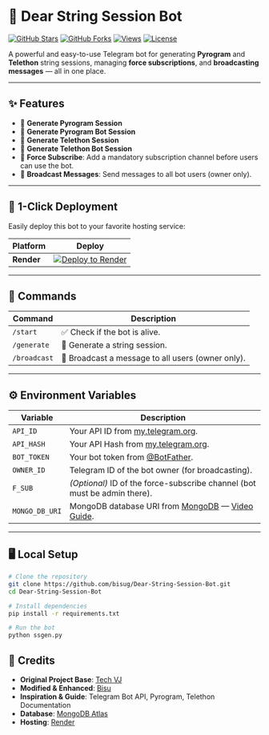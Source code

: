 # 🎵 Dear String Session Bot

[![GitHub Stars](https://img.shields.io/github/stars/bisug/Dear-String-Session-Bot?style=flat&color=gold)](https://github.com/bisug/Dear-String-Session-Bot/stargazers)
[![GitHub Forks](https://img.shields.io/github/forks/bisug/Dear-String-Session-Bot?style=flat&color=brightgreen)](https://github.com/bisug/Dear-String-Session-Bot/network/members)
[![Views](https://komarev.com/ghpvc/?username=bisug-Dear-String-Session-Bot&label=Views&color=blue&style=flat)](https://github.com/bisug/Dear-String-Session-Bot)
[![License](https://img.shields.io/github/license/bisug/Dear-String-Session-Bot?color=orange)](LICENSE)

A powerful and easy-to-use Telegram bot for generating **Pyrogram** and **Telethon** string sessions, managing **force subscriptions**, and **broadcasting messages** — all in one place.

---

## ✨ Features

- 🎯 **Generate Pyrogram Session**  
- 🤖 **Generate Pyrogram Bot Session**  
- 📜 **Generate Telethon Session**  
- 🤖 **Generate Telethon Bot Session**  
- 📌 **Force Subscribe**: Add a mandatory subscription channel before users can use the bot.  
- 📢 **Broadcast Messages**: Send messages to all bot users (owner only).  

---

## 🚀 1-Click Deployment

Easily deploy this bot to your favorite hosting service:

| Platform | Deploy |
|----------|--------|
| **Render** | [![Deploy to Render](https://render.com/images/deploy-to-render-button.svg)](https://render.com/deploy?repo=https://github.com/bisug/Dear-String-Session-Bot) |

---

## 📜 Commands

| Command       | Description |
|---------------|-------------|
| `/start`      | ✅ Check if the bot is alive. |
| `/generate`   | 📝 Generate a string session. |
| `/broadcast`  | 📢 Broadcast a message to all users (owner only). |

---

## ⚙️ Environment Variables

| Variable      | Description |
|---------------|-------------|
| `API_ID`      | Your API ID from [my.telegram.org](https://my.telegram.org/apps). |
| `API_HASH`    | Your API Hash from [my.telegram.org](https://my.telegram.org/apps). |
| `BOT_TOKEN`   | Your bot token from [@BotFather](https://t.me/BotFather). |
| `OWNER_ID`    | Telegram ID of the bot owner (for broadcasting). |
| `F_SUB`       | *(Optional)* ID of the force-subscribe channel (bot must be admin there). |
| `MONGO_DB_URI`| MongoDB database URI from [MongoDB](https://mongodb.com) — [Video Guide](https://youtu.be/DAHRmFdw99o). |

---

## 🖥 Local Setup

```bash
# Clone the repository
git clone https://github.com/bisug/Dear-String-Session-Bot.git
cd Dear-String-Session-Bot

# Install dependencies
pip install -r requirements.txt

# Run the bot
python ssgen.py
```
## 🙏 Credits

- **Original Project Base**: [Tech VJ](https://youtube.com/@Tech_VJ)  
- **Modified & Enhanced**: [Bisu](https://github.com/bisug)  
- **Inspiration & Guide**: Telegram Bot API, Pyrogram, Telethon Documentation  
- **Database**: [MongoDB Atlas](https://www.mongodb.com/atlas)  
- **Hosting**: [Render](https://render.com)
